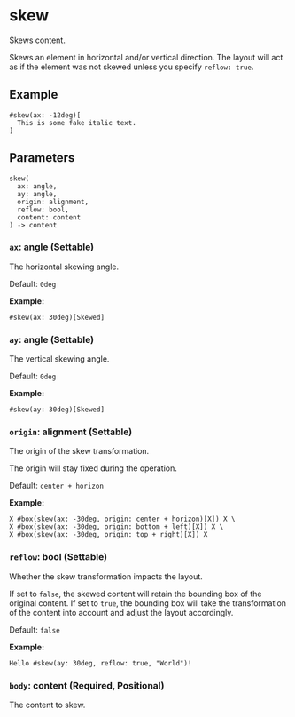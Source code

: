 # skew

Skews content.

Skews an element in horizontal and/or vertical direction. The layout will act as if the element was not skewed unless you specify `reflow: true`.

## Example

```typst
#skew(ax: -12deg)[
  This is some fake italic text.
]
```

## Parameters

```
skew(
  ax: angle,
  ay: angle,
  origin: alignment,
  reflow: bool,
  content: content
) -> content
```

### `ax`: angle (Settable)

The horizontal skewing angle.

Default: `0deg`

**Example:**
```typst
#skew(ax: 30deg)[Skewed]
```

### `ay`: angle (Settable)

The vertical skewing angle.

Default: `0deg`

**Example:**
```typst
#skew(ay: 30deg)[Skewed]
```

### `origin`: alignment (Settable)

The origin of the skew transformation.

The origin will stay fixed during the operation.

Default: `center + horizon`

**Example:**
```typst
X #box(skew(ax: -30deg, origin: center + horizon)[X]) X \
X #box(skew(ax: -30deg, origin: bottom + left)[X]) X \
X #box(skew(ax: -30deg, origin: top + right)[X]) X
```

### `reflow`: bool (Settable)

Whether the skew transformation impacts the layout.

If set to `false`, the skewed content will retain the bounding box of the original content. If set to `true`, the bounding box will take the transformation of the content into account and adjust the layout accordingly.

Default: `false`

**Example:**
```typst
Hello #skew(ay: 30deg, reflow: true, "World")!
```

### `body`: content (Required, Positional)

The content to skew.
